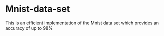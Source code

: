 # Mnist-data-set
This is an efficient implementation of the Mnist data set which provides an accuracy of up to 98%

